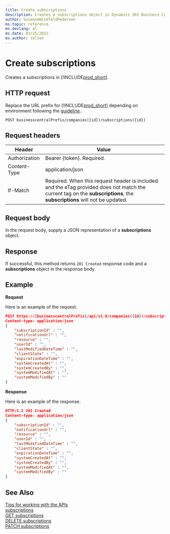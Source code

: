 ```yaml
---
title: Create subscriptions
description: Creates a subscriptions object in Dynamics 365 Business Central.
author: SusanneWindfeldPedersen
ms.topic: reference
ms.devlang: al
ms.date: 03/25/2022
ms.author: solsen
---
```


<!-- NOTE: This article is an auto-generated stub from the metadata file. -->
<!-- The sections marked with an EDIT_IS_REQUIRED require manual editing. -->
# Create subscriptions

Creates a subscriptions in [!INCLUDE[prod_short](../../../includes/prod_short.md)].

## HTTP request

Replace the URL prefix for [!INCLUDE[prod_short](../../../includes/prod_short.md)] depending on environment following the [guideline](../../../api-reference/v2.0/endpoints-apis-for-dynamics.md)..
<!-- START>EDIT_IS_REQUIRED. There URL for accessing the endpoint might be different or there might be more than one -->
```
POST businesscentralPrefix/companies({id})/subscriptions({id})
```
<!-- END>EDIT_IS_REQUIRED -->
## Request headers

|Header|Value|
|------|-----|
|Authorization  |Bearer {token}. Required. |
|Content-Type  |application/json|
|If-Match      |Required. When this request header is included and the eTag provided does not match the current tag on the **subscriptions**, the **subscriptions** will not be updated. |

## Request body

In the request body, supply a JSON representation of a **subscriptions** object.

## Response

If successful, this method returns ```201 Created``` response code and a **subscriptions** object in the response body.


## Example

**Request**

Here is an example of the request.
<!-- START>EDIT_IS_REQUIRED. There URL for accessing the endpoint might be different. Fill in the property values -->
```json
POST https://{businesscentralPrefix}/api/v1.0/companies({id})/subscriptions({id})
Content-type: application/json
{
    "subscriptionId" : "",
    "notificationUrl" : "",
    "resource" : "",
    "userId" : "",
    "lastModifiedDateTime" : "",
    "clientState" : "",
    "expirationDateTime" : "",
    "systemCreatedAt" : "",
    "systemCreatedBy" : "",
    "systemModifiedAt" : "",
    "systemModifiedBy" : ""
}
```
<!-- END>EDIT_IS_REQUIRED -->
**Response**

Here is an example of the response.
<!-- START>EDIT_IS_REQUIRED. Fill in values for properties -->
```json
HTTP/1.1 201 Created
Content-type: application/json
{
    "subscriptionId" : "",
    "notificationUrl" : "",
    "resource" : "",
    "userId" : "",
    "lastModifiedDateTime" : "",
    "clientState" : "",
    "expirationDateTime" : "",
    "systemCreatedAt" : "",
    "systemCreatedBy" : "",
    "systemModifiedAt" : "",
    "systemModifiedBy" : ""
}
```
<!-- END>EDIT_IS_REQUIRED -->
## See Also

[Tips for working with the APIs](/dynamics365/business-central/dev-itpro/developer/devenv-connect-apps-tips)  
[subscriptions](../resources/dynamics_subscriptions.md)  
[GET subscriptions](dynamics_subscriptions_get.md)  
[DELETE subscriptions](dynamics_subscriptions_delete.md)  
[PATCH subscriptions](dynamics_subscriptions_update.md)  
